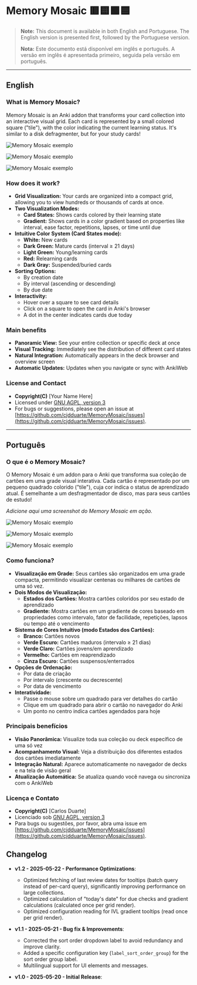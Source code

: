 # **Memory Mosaic 🟥🟨🟩🟦**

> **Note:** This document is available in both English and Portuguese. The English version is presented first, followed by the Portuguese version.
>
> **Nota:** Este documento está disponível em inglês e português. A versão em inglês é apresentada primeiro, seguida pela versão em português.

---

## **English**

### What is Memory Mosaic?

Memory Mosaic is an Anki addon that transforms your card collection into an interactive visual grid. Each card is represented by a small colored square ("tile"), with the color indicating the current learning status. It's similar to a disk defragmenter, but for your study cards!

![Memory Mosaic exemplo](https://i.ibb.co/8L2f5GjZ/image.png)

![Memory Mosaic exemplo](https://i.ibb.co/5XnVCRq0/image.png)

![Memory Mosaic exemplo](https://i.ibb.co/x8Jh5g4k/image.png)


### How does it work?

- **Grid Visualization:** Your cards are organized into a compact grid, allowing you to view hundreds or thousands of cards at once.
- **Two Visualization Modes:**
  - **Card States:** Shows cards colored by their learning state
  - **Gradient:** Shows cards in a color gradient based on properties like interval, ease factor, repetitions, lapses, or time until due
- **Intuitive Color System (Card States mode):**
  - **White:** New cards
  - **Dark Green:** Mature cards (interval ≥ 21 days)
  - **Light Green:** Young/learning cards
  - **Red:** Relearning cards
  - **Dark Gray:** Suspended/buried cards
- **Sorting Options:**
  - By creation date
  - By interval (ascending or descending)
  - By due date
- **Interactivity:**
  - Hover over a square to see card details
  - Click on a square to open the card in Anki's browser
  - A dot in the center indicates cards due today

### Main benefits

- **Panoramic View:** See your entire collection or specific deck at once
- **Visual Tracking:** Immediately see the distribution of different card states
- **Natural Integration:** Automatically appears in the deck browser and overview screen
- **Automatic Updates:** Updates when you navigate or sync with AnkiWeb

### License and Contact

- **Copyright(C)** [Your Name Here]
- Licensed under [GNU AGPL, version 3](http://www.gnu.org/licenses/agpl.html)
- For bugs or suggestions, please open an issue at [https://github.com/cjdduarte/MemoryMosaic/issues](https://github.com/cjdduarte/MemoryMosaic/issues).

---

## **Português**

### O que é o Memory Mosaic?

O Memory Mosaic é um addon para o Anki que transforma sua coleção de cartões em uma grade visual interativa. Cada cartão é representado por um pequeno quadrado colorido ("tile"), cuja cor indica o status de aprendizado atual. É semelhante a um desfragmentador de disco, mas para seus cartões de estudo!

*Adicione aqui uma screenshot do Memory Mosaic em ação.*

![Memory Mosaic exemplo](https://i.ibb.co/8L2f5GjZ/image.png)

![Memory Mosaic exemplo](https://i.ibb.co/5XnVCRq0/image.png)

![Memory Mosaic exemplo](https://i.ibb.co/x8Jh5g4k/image.png)

### Como funciona?

- **Visualização em Grade:** Seus cartões são organizados em uma grade compacta, permitindo visualizar centenas ou milhares de cartões de uma só vez.
- **Dois Modos de Visualização:**
  - **Estados dos Cartões:** Mostra cartões coloridos por seu estado de aprendizado
  - **Gradiente:** Mostra cartões em um gradiente de cores baseado em propriedades como intervalo, fator de facilidade, repetições, lapsos ou tempo até o vencimento
- **Sistema de Cores Intuitivo (modo Estados dos Cartões):**
  - **Branco:** Cartões novos
  - **Verde Escuro:** Cartões maduros (intervalo ≥ 21 dias)
  - **Verde Claro:** Cartões jovens/em aprendizado
  - **Vermelho:** Cartões em reaprendizado
  - **Cinza Escuro:** Cartões suspensos/enterrados
- **Opções de Ordenação:**
  - Por data de criação
  - Por intervalo (crescente ou decrescente)
  - Por data de vencimento
- **Interatividade:**
  - Passe o mouse sobre um quadrado para ver detalhes do cartão
  - Clique em um quadrado para abrir o cartão no navegador do Anki
  - Um ponto no centro indica cartões agendados para hoje

### Principais benefícios

- **Visão Panorâmica:** Visualize toda sua coleção ou deck específico de uma só vez
- **Acompanhamento Visual:** Veja a distribuição dos diferentes estados dos cartões imediatamente
- **Integração Natural:** Aparece automaticamente no navegador de decks e na tela de visão geral
- **Atualização Automática:** Se atualiza quando você navega ou sincroniza com o AnkiWeb

### Licença e Contato

- **Copyright(C)** [Carlos Duarte]
- Licenciado sob [GNU AGPL, version 3](http://www.gnu.org/licenses/agpl.html)
- Para bugs ou sugestões, por favor, abra uma issue em [https://github.com/cjdduarte/MemoryMosaic/issues](https://github.com/cjdduarte/MemoryMosaic/issues).

## **Changelog**

- **v1.2 - 2025-05-22 - Performance Optimizations**: 
  - Optimized fetching of last review dates for tooltips (batch query instead of per-card query), significantly improving performance on large collections.
  - Optimized calculation of "today's date" for due checks and gradient calculations (calculated once per grid render).
  - Optimized configuration reading for IVL gradient tooltips (read once per grid render).

- **v1.1 - 2025-05-21 - Bug fix & Improvements**:
  - Corrected the sort order dropdown label to avoid redundancy and improve clarity.
  - Added a specific configuration key (`label_sort_order_group`) for the sort order group label.
  - Multilingual support for UI elements and messages.

- **v1.0 - 2025-05-20 - Initial Release**:
